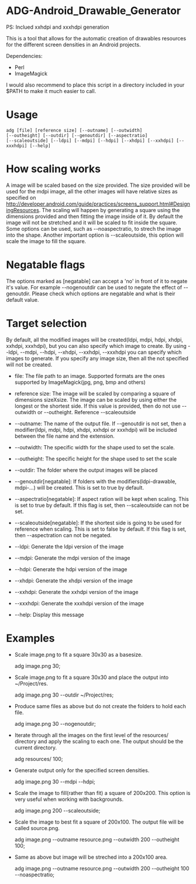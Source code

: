 ADG-Android_Drawable_Generator
==============================

PS: Inclued xxhdpi and xxxhdpi generation

This is a tool that allows for the automatic creation of drawables resources for the different screen densities in an Android  projects.  

Dependencies:
* Perl
* ImageMagick

I would also recommend to place this script in a directory included in your $PATH to make it much easier to call.

Usage
=====
    adg [file] [reference size] [--outname] [--outwidth]
    [--outheight] [--outdir] [--genoutdir] [--aspectratio] 
    [--scaleoutside] [--ldpi] [--mdpi] [--hdpi] [--xhdpi] [--xxhdpi] [--xxxhdpi] [--help]

How scaling works
=================

A image will be scaled based on the size provided. The size provided will be used for the mdpi image, all the other images will have relative sizes as specified on http://developer.android.com/guide/practices/screens_support.html#DesigningResources. The scaling will happen by generating a square using the dimensions provided and then fitting the image inside of it. By default the image will not be stretched and it will be scaled to fit inside the square. Some options can be used, such as --noaspectratio, to strech the image into the shape. Another important option is --scaleoutside, this option will scale the image to fill the square.

Negatable flags
===============

The options marked as [negatable] can accept a 'no' in front of it to negate it's value. For example --nogenoutdir can be used to negate the effect of --genoutdir. Please check which options are negatable and what is their default value.

Target selection
================

By default, all the modified images will be created(ldpi, mdpi, hdpi, xhdpi, xxhdpi, xxxhdpi), but you can also specify which image to create. By using --ldpi, --mdpi, --hdpi, --xhdpi, --xxhdpi, --xxxhdpi you can specify which images to generate. If you specify any image size, then all the not specified will not be created.

 * file: The file path to an image. Supported formats are the ones supported by ImageMagick(jpg, png, bmp and others)

 * reference size: The image will be scaled by comparing a square of dimensions sizeXsize. The image can be scaled by using either the longest or the shortest side. If this value is provided, then do not use --outwidth or --outheight. Reference --scaleoutside

 * --outname: The name of the output file. If --genoutdir is not set, then a modifier(ldpi, mdpi, hdpi, xhdpi, xxhdpi or xxxhdpi) will be included between the file name and the extension.

 * --outwidth: The specific width for the shape used to set the scale. 

 * --outheight: The specific height for the shape used to set the scale

 * --outdir: The folder where the output images will be placed

 * --genoutdir[negatable]: If folders with the modifiers(ldpi-drawable, mdpi-...) will be created. This is set to true by default.

 * --aspectratio[negatable]: If aspect ration will be kept when scaling. This is set to true by default. If this flag is set, then --scaleoutside can not be set. 

 * --scaleoutside[negatable]: If the shortest side is going to be used for reference when scaling. This is set to false by default. If this flag is set, then --aspectration can not be negated. 

 * --ldpi: Generate the ldpi version of the image

 * --mdpi: Generate the mdpi version of the image

 * --hdpi: Generate the hdpi version of the image

 * --xhdpi: Generate the xhdpi version of the image

 * --xxhdpi: Generate the xxhdpi version of the image

 * --xxxhdpi: Generate the xxxhdpi version of the image

 * --help: Display this message

Examples
=========
 
 * Scale image.png to fit a square 30x30 as a basesize.

    adg image.png 30;

 * Scale image.png to fit a square 30x30 and place the output into ~/Project/res.

    adg image.png 30 --outdir ~/Project/res;

 * Produce same files as above but do not create the folders to hold each file.

    adg image.png 30 --nogenoutdir;

 * Iterate through all the images on the first level of the resources/ directory and apply the scaling to each one. The output should be the current directory.

    adg resources/ 100;

 * Generate output only for the specified screen densities.

    adg image.png 30 --mdpi --hdpi;

 * Scale the image to fill(rather than fit) a square of 200x200. This option is very useful when working with backgrounds.

    adg image.png 200 --scaleoutside;

 * Scale the image to best fit a square of 200x100. The output file will be called source.png.

    adg image.png --outname resource.png --outwidth 200 --outheight 100;

 * Same as above but image will be streched into a 200x100 area.

    adg image.png --outname resource.png --outwidth 200 --outheight 100 --noaspectratio;
